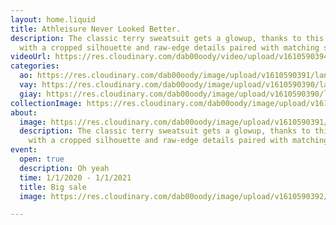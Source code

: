 ```yaml
---
layout: home.liquid
title: Athleisure Never Looked Better.
description: The classic terry sweatsuit gets a glowup, thanks to this Alto hoodie
  with a cropped silhouette and raw-edge details paired with matching sweatpants.
videoUrl: https://res.cloudinary.com/dab00oody/video/upload/v1610590394/landing/video_sna4xd.mp4
categories:
  ao: https://res.cloudinary.com/dab00oody/image/upload/v1610590391/landing/shirt_o0xgau.jpg
  vay: https://res.cloudinary.com/dab00oody/image/upload/v1610590390/landing/shoes_sdgvjc.webp
  giay: https://res.cloudinary.com/dab00oody/image/upload/v1610590390/landing/shoes_dh2q8u.jpg
collectionImage: https://res.cloudinary.com/dab00oody/image/upload/v1610590390/landing/shoes_dh2q8u.jpg
about:
  image: https://res.cloudinary.com/dab00oody/image/upload/v1610590391/landing/shirt_o0xgau.jpg
  description: The classic terry sweatsuit gets a glowup, thanks to this Alto hoodie
    with a cropped silhouette and raw-edge details paired with matching sweatpants.
event:
  open: true
  description: Oh yeah
  time: 1/1/2020 - 1/1/2021
  title: Big sale
  image: https://res.cloudinary.com/dab00oody/image/upload/v1610590392/landing/sale_n6z1o3.png

---
```

